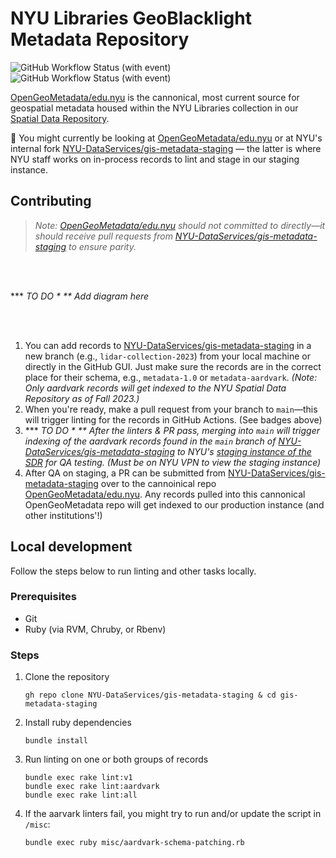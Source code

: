 # NYU Libraries GeoBlacklight Metadata Repository

![GitHub Workflow Status (with event)](https://img.shields.io/github/actions/workflow/status/nyu-dataservices/gis-metadata-staging/lint.yml?style=for-the-badge&label=nyu%20staging%20records&link=https%3A%2F%2Fgithub.com%2FNYU-DataServices%2Fgis-metadata-staging%2Factions%2Fworkflows%2Flint.yml) &nbsp;
![GitHub Workflow Status (with event)](https://img.shields.io/github/actions/workflow/status/opengeometadata/edu.nyu/lint.yml?style=for-the-badge&label=ogm%20prod%20records&link=https%3A%2F%2Fgithub.com%2Fopengeometadata%2Fedu.nyu%2Factions%2Fworkflows%2Flint.yml)


[OpenGeoMetadata/edu.nyu](https://github.com/OpenGeoMetadata/edu.nyu) is the cannonical, most current source for geospatial metadata housed within the NYU Libraries collection in our [Spatial Data Repository](https://geo.nyu.edu). 

👀 You might currently be looking at [OpenGeoMetadata/edu.nyu](https://github.com/OpenGeoMetadata/edu.nyu) or at NYU's internal fork [NYU-DataServices/gis-metadata-staging](https://github.com/NYU-DataServices/gis-metadata-staging) — the latter is where NYU staff works on in-process records to lint and stage in our staging instance.

## Contributing

> *Note: [OpenGeoMetadata/edu.nyu](https://github.com/OpenGeoMetadata/edu.nyu) should not committed to directly—it should receive pull requests from [NYU-DataServices/gis-metadata-staging](https://github.com/NYU-DataServices/gis-metadata-staging) to ensure parity.*

<br><br>

*** *TO DO * ** Add diagram here*

<br><br>

1. You can add records to [NYU-DataServices/gis-metadata-staging](https://github.com/NYU-DataServices/gis-metadata-staging) in a new branch (e.g., `lidar-collection-2023`) from your local machine or directly in the GitHub GUI. Just make sure the records are in the correct place for their schema, e.g., `metadata-1.0` or `metadata-aardvark`. *(Note: Only aardvark records will get indexed to the NYU Spatial Data Repository as of Fall 2023.)*
2. When you're ready, make a pull request from your branch to `main`—this will trigger linting for the records in GitHub Actions. (See badges above)
3. *** *TO DO * ** After the linters & PR pass, merging into `main` will trigger indexing of the aardvark records found in the `main` branch of [NYU-DataServices/gis-metadata-staging](https://github.com/NYU-DataServices/gis-metadata-staging) to NYU's [staging instance of the SDR](https://geo-stage.library.nyu.edu/) for QA testing.* *(Must be on NYU VPN to view the staging instance)*
4. After QA on staging, a PR can be submitted from [NYU-DataServices/gis-metadata-staging](https://github.com/NYU-DataServices/gis-metadata-staging) over to the cannoinical repo [OpenGeoMetadata/edu.nyu](https://github.com/OpenGeoMetadata/edu.nyu). Any records pulled into this cannonical OpenGeoMetadata repo will get indexed to our production instance (and other institutions'!)

## Local development

Follow the steps below to run linting and other tasks locally.

### Prerequisites 
- Git
- Ruby (via RVM, Chruby, or Rbenv)
  
### Steps
1. Clone the repository
    ```
    gh repo clone NYU-DataServices/gis-metadata-staging & cd gis-metadata-staging
    ```
2. Install ruby dependencies
    ```
    bundle install
    ```
3. Run linting on one or both groups of records
   ```
   bundle exec rake lint:v1
   bundle exec rake lint:aardvark
   bundle exec rake lint:all
   ```
4. If the aarvark linters fail, you might try to run and/or update the script in `/misc`:
   ```
   bundle exec ruby misc/aardvark-schema-patching.rb
   ```







